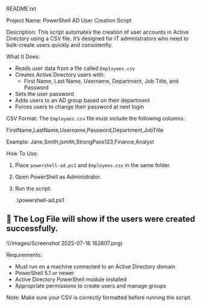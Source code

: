 README.txt

Project Name:
PowerShell AD User Creation Script

Description:
This script automates the creation of user accounts in Active Directory using a CSV file. It’s designed for IT administrators who need to bulk-create users quickly and consistently.

What It Does:
- Reads user data from a file called `Employees.csv`
- Creates Active Directory users with:
  - First Name, Last Name, Username, Department, Job Title, and Password
- Sets the user password
- Adds users to an AD group based on their department
- Forces users to change their password at next login

CSV Format:
The `Employees.csv` file must include the following columns:

FirstName,LastName,Username,Password,Department,JobTitle

Example:
Jane,Smith,jsmith,StrongPass123,Finance,Analyst

How To Use:
1. Place `powershell-ad.ps1` and `Employees.csv` in the same folder.
2. Open PowerShell as Administrator.
3. Run the script:

    .\powershell-ad.ps1

## 📸 The Log File will show if the users were created successfully. 
!(/images/Screenshot 2025-07-16 162807.png)

Requirements:
- Must run on a machine connected to an Active Directory domain
- PowerShell 5.1 or newer
- Active Directory PowerShell module installed
- Appropriate permissions to create users and manage groups

Note:
Make sure your CSV is correctly formatted before running the script.
